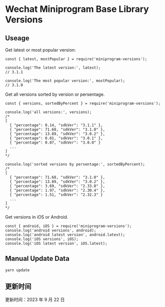 
# Wechat Miniprogram Base Library Versions

## Useage

Get latest or most popular version:

```;
const { latest, mostPopular } = require('miniprogram-versions');

console.log('The latest version:', latest);
// 3.1.1

console.log('The most popular version:', mostPopular);
// 3.1.0

```

Get all versions sorted by version or persentage.

```
const { versions, sortedByPercent } = require('miniprogram-versions');

console.log('all versions:', versions);
/*
[
  { "percentage": 0.14, "sdkVer": "3.1.1" },
  { "percentage": 71.68, "sdkVer": "3.1.0" },
  { "percentage": 13.89, "sdkVer": "3.0.2" },
  { "percentage": 0.01, "sdkVer": "3.0.1" },
  { "percentage": 0.07, "sdkVer": "3.0.0" }
  ...
]
*/

console.log('sorted versions by persentage:', sortedByPercent);
/*
[
  { "percentage": 71.68, "sdkVer": "3.1.0" },
  { "percentage": 13.89, "sdkVer": "3.0.2" },
  { "percentage": 3.69, "sdkVer": "2.33.0" },
  { "percentage": 1.97, "sdkVer": "2.30.4" },
  { "percentage": 1.51, "sdkVer": "2.32.3" }
  ...
]
*/
```

Get versions in iOS or Android.

```
const { android, iOS } = require('miniprogram-versions');
console.log('android versions', android);
console.log('android latest version', android.latest);
console.log('iOS versions', iOS);
console.log('iOS latest version', iOS.latest);
```

## Manual Update Data

```
yarn update
```

## 更新时间

更新时间：2023 年 9 月 22 日
